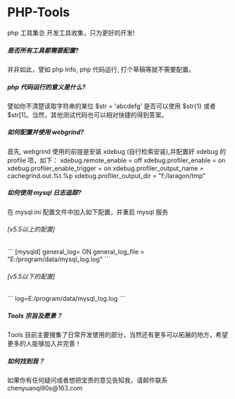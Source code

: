 # PHP-Tools
php 工具集合
开发工具收集，只为更好的开发!

<h5>是否所有工具都需要配置?</h5>
并非如此，譬如 php Info, php 代码运行, 打个草稿等就不需要配置。

<h5>php 代码运行的意义是什么?</h5>
譬如你不清楚读取字符串的某位 $str = 'abcdefg' 是否可以使用 $str{1} 或者 $str[1]。当然，其他测试代码也可以相对快捷的得到答案。

<h5>如何配置并使用 webgrind?</h5>
首先, webgrind 使用的前提是安装 xdebug (自行检索安装),并配置好 xdebug 的 profile 项，如下：
xdebug.remote_enable = off
xdebug.profiler_enable = on
xdebug.profiler_enable_trigger = on
xdebug.profiler_output_name = cachegrind.out.%t.%p
xdebug.profiler_output_dir = "f:/laragon/tmp"

<h5>如何使用 mysql 日志追踪?</h5>
在 mysql.ini 配置文件中加入如下配置，并重启 mysql 服务
<h6>[v5.5以上的配置]</h6>
```
[mysqld]
general_log= ON
general_log_file = "E:/program/data/mysql_log.log"
```

<h6>[v5.5以下的配置]</h6>
```
log=E:/program/data/mysql_log.log
```

<h5>Tools 宗旨及愿景？</h5>
Tools 目前主要搜集了日常开发使用的部分，当然还有更多可以拓展的地方，希望更多的人能够加入并完善！

<h5>如何找到我？</h5>
如果你有任何疑问或者想把宝贵的意见告知我，请邮件联系 chenyuanqi90s@163.com

